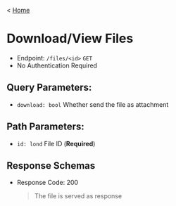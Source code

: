 < [Home](../../BackendAPIs.md#file-storage-endpoints)
# Download/View Files
- Endpoint: `/files/<id>` `GET`
- No Authentication Required
## Query Parameters:
- `download: bool` Whether send the file as attachment
## Path Parameters:
- `id: lond` File ID (**Required**)
## Response Schemas
- Response Code: 200
    > The file is served as response